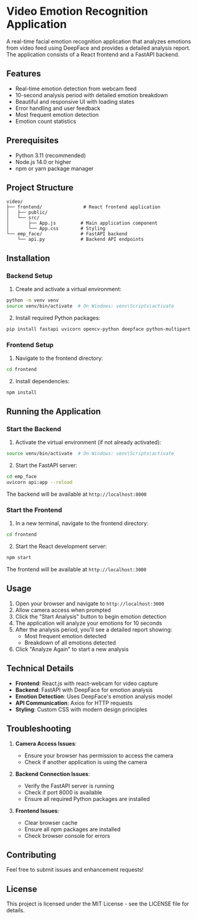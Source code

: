 # Video Emotion Recognition Application

A real-time facial emotion recognition application that analyzes emotions from video feed using DeepFace and provides a detailed analysis report. The application consists of a React frontend and a FastAPI backend.

## Features

- Real-time emotion detection from webcam feed
- 10-second analysis period with detailed emotion breakdown
- Beautiful and responsive UI with loading states
- Error handling and user feedback
- Most frequent emotion detection
- Emotion count statistics

## Prerequisites

- Python 3.11 (recommended)
- Node.js 14.0 or higher
- npm or yarn package manager

## Project Structure

```
video/
├── frontend/               # React frontend application
│   ├── public/
│   └── src/
│       ├── App.js         # Main application component
│       └── App.css        # Styling
└── emp_face/              # FastAPI backend
    └── api.py             # Backend API endpoints
```

## Installation

### Backend Setup

1. Create and activate a virtual environment:
```bash
python -m venv venv
source venv/bin/activate  # On Windows: venv\Scripts\activate
```

2. Install required Python packages:
```bash
pip install fastapi uvicorn opencv-python deepface python-multipart
```

### Frontend Setup

1. Navigate to the frontend directory:
```bash
cd frontend
```

2. Install dependencies:
```bash
npm install
```

## Running the Application

### Start the Backend

1. Activate the virtual environment (if not already activated):
```bash
source venv/bin/activate  # On Windows: venv\Scripts\activate
```

2. Start the FastAPI server:
```bash
cd emp_face
uvicorn api:app --reload
```

The backend will be available at `http://localhost:8000`

### Start the Frontend

1. In a new terminal, navigate to the frontend directory:
```bash
cd frontend
```

2. Start the React development server:
```bash
npm start
```

The frontend will be available at `http://localhost:3000`

## Usage

1. Open your browser and navigate to `http://localhost:3000`
2. Allow camera access when prompted
3. Click the "Start Analysis" button to begin emotion detection
4. The application will analyze your emotions for 10 seconds
5. After the analysis period, you'll see a detailed report showing:
   - Most frequent emotion detected
   - Breakdown of all emotions detected
6. Click "Analyze Again" to start a new analysis

## Technical Details

- **Frontend**: React.js with react-webcam for video capture
- **Backend**: FastAPI with DeepFace for emotion analysis
- **Emotion Detection**: Uses DeepFace's emotion analysis model
- **API Communication**: Axios for HTTP requests
- **Styling**: Custom CSS with modern design principles

## Troubleshooting

1. **Camera Access Issues**:
   - Ensure your browser has permission to access the camera
   - Check if another application is using the camera

2. **Backend Connection Issues**:
   - Verify the FastAPI server is running
   - Check if port 8000 is available
   - Ensure all required Python packages are installed

3. **Frontend Issues**:
   - Clear browser cache
   - Ensure all npm packages are installed
   - Check browser console for errors

## Contributing

Feel free to submit issues and enhancement requests!

## License

This project is licensed under the MIT License - see the LICENSE file for details. 